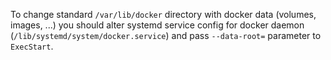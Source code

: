 To change standard `/var/lib/docker` directory with docker data (volumes, images, ...) you should
alter systemd service config for docker daemon (`/lib/systemd/system/docker.service`) and pass
`--data-root=` parameter to `ExecStart`.
